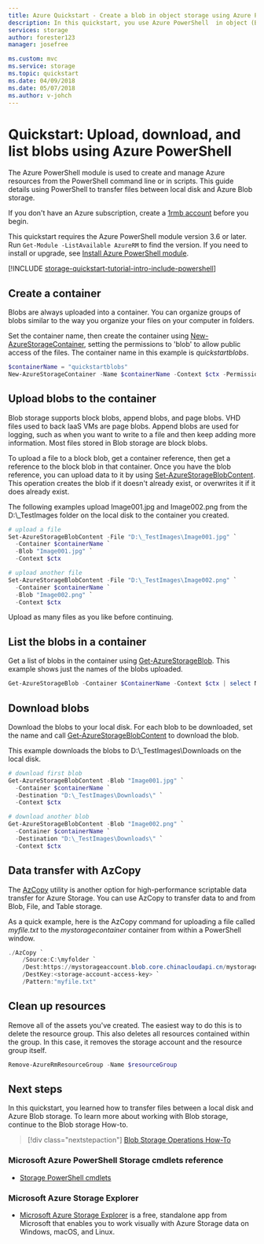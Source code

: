 ```yaml
---
title: Azure Quickstart - Create a blob in object storage using Azure PowerShell | Microsoft Docs
description: In this quickstart, you use Azure PowerShell  in object (Blob) storage. Then you use PowerShell to upload a blob to Azure Storage, download a blob, and list the blobs in a container.
services: storage
author: forester123
manager: josefree

ms.custom: mvc
ms.service: storage
ms.topic: quickstart
ms.date: 04/09/2018
ms.date: 05/07/2018
ms.author: v-johch
---
```


# Quickstart: Upload, download, and list blobs using Azure PowerShell

The Azure PowerShell module is used to create and manage Azure resources from the PowerShell command line or in scripts. This guide details using PowerShell to transfer files between local disk and Azure Blob storage.

If you don't have an Azure subscription, create a [1rmb account](https://www.azure.cn/pricing/1rmb-trial/?WT.mc_id=A261C142F) before you begin.

This quickstart requires the Azure PowerShell module version 3.6 or later. Run `Get-Module -ListAvailable AzureRM` to find the version. If you need to install or upgrade, see [Install Azure PowerShell module](https://docs.microsoft.com/powershell/azure/install-azurerm-ps).

[!INCLUDE [storage-quickstart-tutorial-intro-include-powershell](../../../includes/storage-quickstart-tutorial-intro-include-powershell.md)]

## Create a container

Blobs are always uploaded into a container. You can organize groups of blobs similar to the way you organize your files on your computer in folders.

Set the container name, then create the container using [New-AzureStorageContainer](https://docs.microsoft.com/powershell/module/azure.storage/new-azurestoragecontainer), setting the permissions to 'blob' to allow public access of the files. The container name in this example is *quickstartblobs*.

```powershell
$containerName = "quickstartblobs"
New-AzureStorageContainer -Name $containerName -Context $ctx -Permission blob
```

## Upload blobs to the container

Blob storage supports block blobs, append blobs, and page blobs. VHD files used to back IaaS VMs are page blobs. Append blobs are used for logging, such as when you want to write to a file and then keep adding more information. Most files stored in Blob storage are block blobs. 

To upload a file to a block blob, get a container reference, then get a reference to the block blob in that container. Once you have the blob reference, you can upload data to it by using [Set-AzureStorageBlobContent](https://docs.microsoft.com/powershell/module/azure.storage/set-azurestorageblobcontent). This operation creates the blob if it doesn't already exist, or overwrites it if it does already exist.

The following examples upload Image001.jpg and Image002.png from the D:\\_TestImages folder on the local disk to the container you created.

```powershell
# upload a file
Set-AzureStorageBlobContent -File "D:\_TestImages\Image001.jpg" `
  -Container $containerName `
  -Blob "Image001.jpg" `
  -Context $ctx 

# upload another file
Set-AzureStorageBlobContent -File "D:\_TestImages\Image002.png" `
  -Container $containerName `
  -Blob "Image002.png" `
  -Context $ctx
```

Upload as many files as you like before continuing.

## List the blobs in a container

Get a list of blobs in the container using [Get-AzureStorageBlob](https://docs.microsoft.com/powershell/module/azure.storage/get-azurestorageblob). This example shows just the names of the blobs uploaded.

```powershell
Get-AzureStorageBlob -Container $ContainerName -Context $ctx | select Name 
```

## Download blobs

Download the blobs to your local disk. For each blob to be downloaded, set the name and call [Get-AzureStorageBlobContent](https://docs.microsoft.com/powershell/module/azure.storage/get-azurestorageblobcontent) to download the blob.

This example downloads the blobs to D:\\_TestImages\Downloads on the local disk. 

```powershell
# download first blob
Get-AzureStorageBlobContent -Blob "Image001.jpg" `
  -Container $containerName `
  -Destination "D:\_TestImages\Downloads\" `
  -Context $ctx 

# download another blob
Get-AzureStorageBlobContent -Blob "Image002.png" `
  -Container $containerName `
  -Destination "D:\_TestImages\Downloads\" `
  -Context $ctx 
```

## Data transfer with AzCopy

The [AzCopy](../common/storage-use-azcopy.md?toc=%2fstorage%2fblobs%2ftoc.json) utility is another option for high-performance scriptable data transfer for Azure Storage. You can use AzCopy to transfer data to and from Blob, File, and Table storage.

As a quick example, here is the AzCopy command for uploading a file called *myfile.txt* to the *mystoragecontainer* container from within a PowerShell window.

```PowerShell
./AzCopy `
    /Source:C:\myfolder `
    /Dest:https://mystorageaccount.blob.core.chinacloudapi.cn/mystoragecontainer `
    /DestKey:<storage-account-access-key> `
    /Pattern:"myfile.txt"
```

## Clean up resources

Remove all of the assets you've created. The easiest way to do this is to delete the resource group. This also deletes all resources contained within the group. In this case, it removes the storage account and the resource group itself.

```powershell
Remove-AzureRmResourceGroup -Name $resourceGroup
```

## Next steps

In this quickstart, you learned how to transfer files between a local disk and Azure Blob storage. To learn more about working with Blob storage, continue to the Blob storage How-to.

> [!div class="nextstepaction"]
> [Blob Storage Operations How-To](storage-how-to-use-blobs-powershell.md)

### Microsoft Azure PowerShell Storage cmdlets reference
* [Storage PowerShell cmdlets](https://docs.microsoft.com/powershell/module/azurerm.storage#storage)

### Microsoft Azure Storage Explorer
* [Microsoft Azure Storage Explorer](../../vs-azure-tools-storage-manage-with-storage-explorer.md?toc=%2fstorage%2fblobs%2ftoc.json) is a free, standalone app from Microsoft that enables you to work visually with Azure Storage data on Windows, macOS, and Linux.